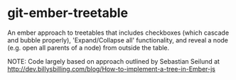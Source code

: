 git-ember-treetable
===================

An ember approach to treetables that includes checkboxes (which cascade and bubble properly), 'Expand/Collapse all' functionality, and reveal a node (e.g. open all parents of a node) from outside the table.

NOTE: Code largely based on approach outlined by Sebastian Seilund at http://dev.billysbilling.com/blog/How-to-implement-a-tree-in-Ember-js
